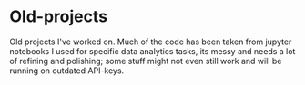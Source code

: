 # Old-projects
Old projects I've worked on. Much of the code has been taken from jupyter notebooks I used for specific data analytics tasks, its messy and needs a lot of refining and polishing; some stuff might not even still work and will be running on outdated API-keys. 
